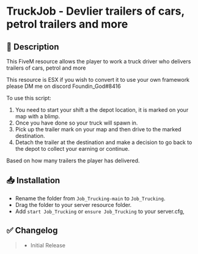 # **TruckJob - Devlier trailers of cars, petrol trailers and more**

## :bookmark_tabs: **Description** 
This FiveM resource allows the player to work a truck driver who delivers trailers of cars, petrol and more

This resource is ESX if you wish to convert it to use your own framework please DM me on discord Foundin_God#8416

To use this script:
1. You need to start your shift a the depot location, it is marked on your map with a blimp. 
2. Once you have done so your truck will spawn in.
2. Pick up the trailer mark on your map and then drive to the marked destination.
3. Detach the trailer at the destination and make a decision to go back to the depot to collect your earning or continue.  

Based on how many trailers the player has delivered.

## :inbox_tray: Installation
- Rename the folder from `Job_Trucking-main` to `Job_Trucking`.
- Drag the folder to your server resource folder.
- Add `start Job_Trucking` or `ensure Job_Trucking` to your server.cfg,

## :white_check_mark: **Changelog**
> - Initial Release 

